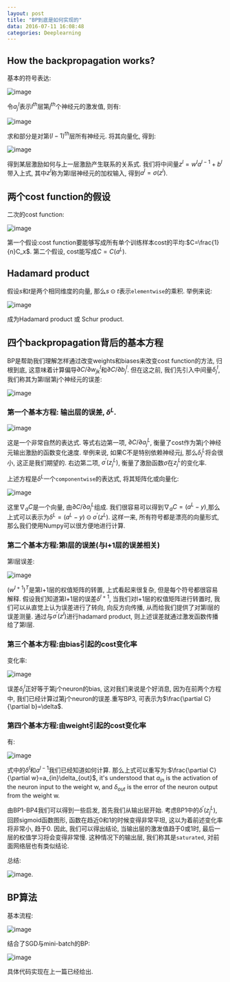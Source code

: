 ```yaml
---
layout: post
title: "BP到底是如何实现的"
data: 2016-07-11 16:08:48
categories: Deeplearning
---
```

## How the backpropagation works?
基本的符号表达:

![image](https://github.com/ColdCodeCool/ColdCodeCool.github.io/raw/master/images/notation.png)

令$a_{j}^{l}$表示$l^{th}$层第$j^{th}$个神经元的激发值, 则有:

![image](https://github.com/ColdCodeCool/ColdCodeCool.github.io/raw/master/images/activation.png)

求和部分是对第$(l-1)^{th}$层所有神经元. 将其向量化, 得到:

![image](https://github.com/ColdCodeCool/ColdCodeCool.github.io/raw/master/images/vectorization.png)

得到某层激励如何与上一层激励产生联系的关系式. 我们将中间量$z^l = w^{l}a^{l-1} + b^l$带入上式, 其中$z^l$称为第l层神经元的加权输入, 得到$a^l = \sigma(z^l)$.

## 两个cost function的假设
二次的cost function:

![image](https://github.com/ColdCodeCool/ColdCodeCool.github.io/raw/master/images/costfunction.png)

第一个假设:cost function要能够写成所有单个训练样本cost的平均:$C=\frac{1}{n}C_x$. 第二个假设, cost能写成$C = C(a^L)$.

## Hadamard product
假设$s$和$t$是两个相同维度的向量, 那么$s\odot t$表示`elementwise`的乘积. 举例来说:

![image](https://github.com/ColdCodeCool/ColdCodeCool.github.io/raw/master/images/hadamard.png)

成为Hadamard product 或 Schur product.

## 四个backpropagation背后的基本方程
BP是帮助我们理解怎样通过改变weights和biases来改变cost function的方法, 归根到底, 这意味着计算偏导$\partial C/\partial w_{jk}^l$和$\partial C/\partial b_{j}^l$. 但在这之前, 我们先引入中间量$\delta_{j}^l$, 我们称其为第l层第j个神经元的误差:

![image](https://github.com/ColdCodeCool/ColdCodeCool.github.io/raw/master/images/error.png)


### 第一个基本方程: 输出层的误差, $\delta^{L}$.

![image](https://github.com/ColdCodeCool/ColdCodeCool.github.io/raw/master/images/bp1.png)

这是一个非常自然的表达式. 等式右边第一项, $\partial C/\partial a_{j}^{L}$, 衡量了cost作为第j个神经元输出激励的函数变化速度. 举例来说, 如果C不是特别依赖神经元j, 那么$\delta_{j}^{L}$将会很小, 这正是我们期望的. 右边第二项, $\sigma^{\prime}(z_{j}^{L})$, 衡量了激励函数$\sigma$在$z_{j}^L$的变化率.

上述方程是$\delta^{L}$一个`componentwise`的表达式, 将其矩阵化或向量化:

![image](https://github.com/ColdCodeCool/ColdCodeCool.github.io/raw/master/images/matrix.png)

这里$\nabla_{a}C$是一个向量, 由$\partial C/\partial a_{j}^L$组成. 我们很容易可以得到$\nabla_{a}C=(a^L - y)$,那么上式可以表示为$\delta^L=(a^L-y)\odot \sigma^{\prime}(z^L)$. 这样一来, 所有符号都是漂亮的向量形式, 那么我们使用Numpy可以很方便地进行计算.

### 第二个基本方程:第l层的误差(与l+1层的误差相关)
第l层误差:

![image](https://github.com/ColdCodeCool/ColdCodeCool.github.io/raw/master/images/lerror.png)

$(w^{l+1})^T$是第l+1层的权值矩阵的转置, 上式看起来很复杂, 但是每个符号都很容易解释. 假设我们知道第l+1层的误差$\delta^{l+1}$, 当我们对l+1层的权值矩阵进行转置时, 我们可以从直觉上认为误差进行了转向, 向反方向传播, 从而给我们提供了对第l层的误差测量. 通过与$\sigma^{\prime}(z^l)$进行hadamard product, 则上述误差就通过激发函数传播给了第l层.

### 第三个基本方程:由bias引起的cost变化率
变化率:

![image](https://github.com/ColdCodeCool/ColdCodeCool.github.io/raw/master/images/biaschange.png)

误差$\delta_{j}^{l}$正好等于第j个neuron的bias, 这对我们来说是个好消息, 因为在前两个方程中, 我们已经计算过第j个neuron的误差.重写BP3, 可表示为$\frac{\partial C}{\partial b}=\delta$.

### 第四个基本方程:由weight引起的cost变化率
有:

![image](https://github.com/ColdCodeCool/ColdCodeCool.github.io/raw/master/images/weightchange.png)

式中的$\delta^{l}$和$a^{l-1}$我们已经知道如何计算. 那么上式可以重写为:$\frac{\partial C}{\partial w}=a_{in}\delta_{out}$, it's understood that $a_{in}$ is the activation of the neuron input to the weight w, and $\delta_{out}$ is the error of the neuron output from the weight w.

由BP1-BP4我们可以得到一些启发, 首先我们从输出层开始. 考虑BP1中的$\delta^{\prime}(z_{j}^{L})$, 回顾sigmoid函数图形, 函数在趋近0和1的时候变得非常平坦, 这以为着前述变化率将非常小, 趋于0. 因此, 我们可以得出结论, 当输出层的激发值趋于0或1时, 最后一层的权值学习将会变得非常慢. 这种情况下的输出层, 我们称其是`saturated`, 对前面网络层也有类似结论.

总结:

![image](https://github.com/ColdCodeCool/ColdCodeCool.github.io/raw/master/images/conclusion.png).

## BP算法
基本流程:

![image](https://github.com/ColdCodeCool/ColdCodeCool.github.io/raw/master/images/process.png)

结合了SGD与mini-batch的BP:

![image](https://github.com/ColdCodeCool/ColdCodeCool.github.io/raw/master/images/bpsgd.png)

具体代码实现在上一篇已经给出.